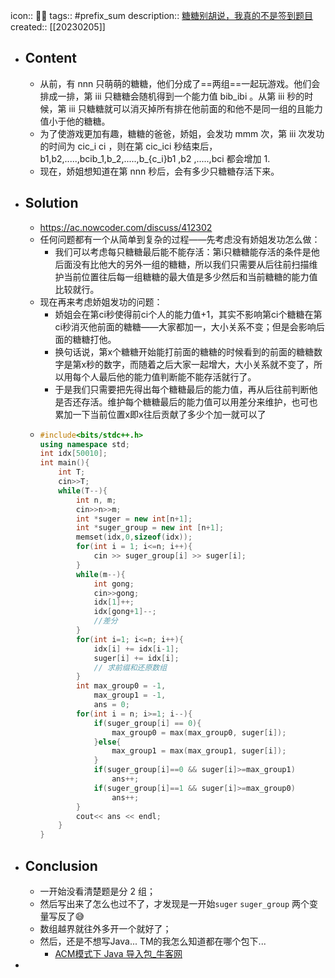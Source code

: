 icon:: 👨‍💻
tags:: #prefix_sum
description:: [糖糖别胡说，我真的不是签到题目](https://ac.nowcoder.com/acm/problem/14583)
created:: [[20230205]]

- ## Content
  - 从前，有 nnn 只萌萌的糖糖，他们分成了==两组==一起玩游戏。他们会排成一排，第 iii 只糖糖会随机得到一个能力值 bib_ibi 。从第 iii 秒的时候，第 iii 只糖糖就可以消灭掉所有排在他前面的和他不是同一组的且能力值小于他的糖糖。
  - 为了使游戏更加有趣，糖糖的爸爸，娇姐，会发功 mmm 次，第 iii 次发功的时间为 cic_i ci ，则在第 cic_ici  秒结束后，b1,b2,.....,bcib_1,b_2,.....,b_{c_i}b1 ,b2 ,.....,bci  都会增加 1.
  - 现在，娇姐想知道在第 nnn 秒后，会有多少只糖糖存活下来。
- ## Solution
  - https://ac.nowcoder.com/discuss/412302
  - 任何问题都有一个从简单到复杂的过程——先考虑没有娇姐发功怎么做：
    - 我们可以考虑每只糖糖最后能不能存活：第i只糖糖能存活的条件是他后面没有比他大的另外一组的糖糖，所以我们只需要从后往前扫描维护当前位置往后每一组糖糖的最大值是多少然后和当前糖糖的能力值比较就行。
  - 现在再来考虑娇姐发功的问题：
    - 娇姐会在第ci秒使得前ci个人的能力值+1，其实不影响第ci个糖糖在第ci秒消灭他前面的糖糖——大家都加一，大小关系不变；但是会影响后面的糖糖打他。
    - 换句话说，第x个糖糖开始能打前面的糖糖的时候看到的前面的糖糖数字是第x秒的数字，而随着之后大家一起增大，大小关系就不变了，所以用每个人最后他的能力值判断能不能存活就行了。
    - 于是我们只需要把先得出每个糖糖最后的能力值，再从后往前判断他是否还存活。维护每个糖糖最后的能力值可以用差分来维护，也可也累加一下当前位置x即x往后贡献了多少个加一就可以了
  - ```cpp
    #include<bits/stdc++.h>
    using namespace std;
    int idx[50010];
    int main(){
        int T;
        cin>>T;
        while(T--){
            int n, m;
            cin>>n>>m;
            int *suger = new int[n+1];
            int *suger_group = new int [n+1];
            memset(idx,0,sizeof(idx));
            for(int i = 1; i<=n; i++){
                cin >> suger_group[i] >> suger[i];
            }
            while(m--){
                int gong;
                cin>>gong;
                idx[1]++;
                idx[gong+1]--;
                //差分
            }
            for(int i=1; i<=n; i++){
                idx[i] += idx[i-1];
                suger[i] += idx[i];
                // 求前缀和还原数组
            }
            int max_group0 = -1,
                max_group1 = -1,
                ans = 0;
            for(int i = n; i>=1; i--){
                if(suger_group[i] == 0){
                    max_group0 = max(max_group0, suger[i]);
                }else{
                    max_group1 = max(max_group1, suger[i]);
                }
                if(suger_group[i]==0 && suger[i]>=max_group1)
                    ans++;
                if(suger_group[i]==1 && suger[i]>=max_group0)
                    ans++;
            }
            cout<< ans << endl;
        }
    }
    ```
- ## Conclusion
  - 一开始没看清楚题是分 2 组；
  - 然后写出来了怎么也过不了，才发现是一开始`suger` `suger_group` 两个变量写反了😅
  - 数组越界就往外多开一个就好了；
  - 然后，还是不想写Java... TM的我怎么知道都在哪个包下...
    - [ACM模式下 Java 导入包_牛客网](https://www.nowcoder.com/discuss/815927)
-